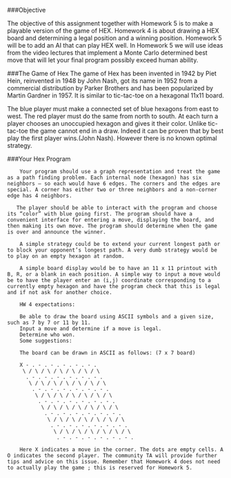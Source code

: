 ###Objective

The objective of this assignment together with Homework 5  is to make a playable version of the game of HEX.  Homework 4 is about drawing a HEX board and determining a legal position and a winning position. Homework 5 will be to add an AI that can play HEX well. In Homework 5 we will use ideas from the video lectures that implement a Monte Carlo determined best move that will let your final program possibly exceed human ability.

###The Game of Hex 
The game of Hex has been invented in 1942 by Piet Hein, reinvented in 1948 by John Nash, got its name in 1952 from a commercial distribution by Parker Brothers and has been popularized by Martin Gardner in 1957. It is similar to tic-tac-toe on a hexagonal 11x11 board. 


The blue player must make a connected set of blue hexagons from east to west. The red player must do the same from north to south. At each turn a player chooses an unoccupied hexagon and gives it their color.  Unlike tic-tac-toe the game cannot end in a draw. Indeed it can be proven that by best play the first player wins.(John Nash). However there is no known optimal strategy.

###Your Hex Program
```
	Your program should use a graph representation and treat the game as a path finding problem. Each internal node (hexagon) has six neighbors – so each would have 6 edges. The corners and the edges are special. A corner has either two or three neighbors and a non-corner edge has 4 neighbors.

   The player should be able to interact with the program and choose its “color” with blue going first. The program should have a convenient interface for entering a move, displaying the board, and then making its own move. The program should determine when the game is over and announce the winner.

 	A simple strategy could be to extend your current longest path or to block your opponent’s longest path. A very dumb strategy would be to play on an empty hexagon at random.

 	A simple board display would be to have an 11 x 11 printout with B, R, or a blank in each position. A simple way to input a move would be to have the player enter an (i,j) coordinate corresponding to a currently empty hexagon and have the program check that this is legal and if not ask for another choice.

 	HW 4 expectations:

 	Be able to draw the board using ASCII symbols and a given size, such as 7 by 7 or 11 by 11.
	Input a move and determine if a move is legal.
	Determine who won.
	Some suggestions:

 	The board can be drawn in ASCII as follows: (7 x 7 board)
	
	X - . - . - . - . - . - . 
	 \ / \ / \ / \ / \ / \ / \ 
	  . - . - . - . - . - . - .
	   \ / \ / \ / \ / \ / \ / \ 
	    . - . - . - . - . - . - .
         \ / \ / \ / \ / \ / \ / \ 
	      . - . - . - . - . - . - . 
	       \ / \ / \ / \ / \ / \ / \ 
	        . - . - . - . - . - . - . 
	         \ / \ / \ / \ / \ / \ / \ 
	          . - . - . - . - . - . - .
	           \ / \ / \ / \ / \ / \ / \ 
	            . - . - . - . - . - . - . 
	 
 	Here X indicates a move in the corner. The dots are empty cells. A  O indicates the second player. The community TA will provide further tips and advice on this issue. Remember that Homework 4 does not need to actually play the game ; this is reserved for Homework 5.
```
